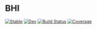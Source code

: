 # BHI

[![Stable](https://img.shields.io/badge/docs-stable-blue.svg)](https://gvretinaris.github.io/BHI.jl/stable/)
[![Dev](https://img.shields.io/badge/docs-dev-blue.svg)](https://gvretinaris.github.io/BHI.jl/dev/)
[![Build Status](https://github.com/gvretinaris/BHI.jl/actions/workflows/CI.yml/badge.svg?branch=main)](https://github.com/gvretinaris/BHI.jl/actions/workflows/CI.yml?query=branch%3Amain)
[![Coverage](https://codecov.io/gh/gvretinaris/BHI.jl/branch/main/graph/badge.svg)](https://codecov.io/gh/gvretinaris/BHI.jl)
